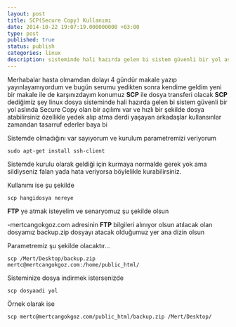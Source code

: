```yaml
---
layout: post
title: SCP(Secure Copy) Kullanımı
date: 2014-10-22 19:07:19.000000000 +03:00
type: post
published: true
status: publish
categories: linux
description: sisteminde hali hazırda gelen bi sistem güvenli bir yol aslında Secure Copy olan bir açılımı var ve hızlı bir şekilde dosya atabilirsiniz özellik
---
```

Merhabalar hasta olmamdan dolayı 4 gündür makale yazıp yayınlayamıyordum ve bugün serumu yedikten sonra kendime geldim yeni bir makale ile de karşınızdayım konumuz **SCP** ile dosya transferi olacak **SCP** dediğimiz şey linux dosya sisteminde hali hazırda gelen bi sistem güvenli bir yol aslında Secure Copy olan bir açılımı var ve hızlı bir şekilde dosya atabilirsiniz özellikle yedek alıp atma derdi yaşayan arkadaşlar kullansınlar zamandan tasarruf ederler baya bi

Sistemde olmadığını var sayıyorum ve kurulum parametremizi veriyorum

    sudo apt-get install ssh-client

Sistemde kurulu olarak geldiği için kurmaya normalde gerek yok ama sildiyseniz falan yada hata veriyorsa böylelikle kurabilirsiniz.

Kullanımı ise şu şekilde

    scp hangidosya nereye

**FTP** ye atmak isteyelim ve senaryomuz şu şekilde olsun

-mertcangokgoz.com adresinin **FTP** bilgileri alınıyor olsun atılacak olan dosyamız backup.zip dosyayı atacak olduğumuz yer ana dizin olsun

Parametremiz şu şekilde olacaktır...

    scp /Mert/Desktop/backup.zip mertc@mertcangokgoz.com:/home/public_html/

Sisteminize dosya indirmek istersenizde

    scp dosyaadi yol

Örnek olarak ise

    scp mertc@mertcangokgoz.com/public_html/backup.zip /Mert/Desktop/
